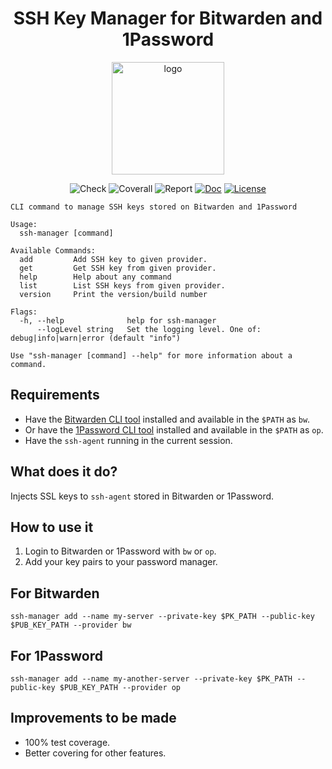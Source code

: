 <h1 align="center">
SSH Key Manager for Bitwarden and 1Password
</h1>

<p align="center">
  <a href="https://ssh-manager.omegion.dev" target="_blank">
    <img width="180" src="https://ssh-manager.omegion.dev/img/logo.png" alt="logo">
  </a>
</p>

<p align="center">
    <img src="https://img.shields.io/github/workflow/status/omegion/ssh-manager/Code%20Check" alt="Check"></a>
    <img src="https://coveralls.io/repos/github/omegion/ssh-manager/badge.svg?branch=master" alt="Coverall"></a>
    <img src="https://goreportcard.com/badge/github.com/omegion/ssh-manager" alt="Report"></a>
    <a href="http://pkg.go.dev/github.com/omegion/ssh-manager"><img src="https://img.shields.io/badge/pkg.go.dev-doc-blue" alt="Doc"></a>
    <a href="https://github.com/omegion/ssh-manager/blob/master/LICENSE"><img src="https://img.shields.io/github/license/omegion/ssh-manager" alt="License"></a>
</p>

```shell
CLI command to manage SSH keys stored on Bitwarden and 1Password

Usage:
  ssh-manager [command]

Available Commands:
  add         Add SSH key to given provider.
  get         Get SSH key from given provider.
  help        Help about any command
  list        List SSH keys from given provider.
  version     Print the version/build number

Flags:
  -h, --help              help for ssh-manager
      --logLevel string   Set the logging level. One of: debug|info|warn|error (default "info")

Use "ssh-manager [command] --help" for more information about a command.

```

## Requirements

* Have the [Bitwarden CLI tool](https://github.com/bitwarden/cli) installed and available in the `$PATH` as `bw`.
* Or have the [1Password CLI tool](https://1password.com/downloads/command-line/) installed and available in the `$PATH`
  as `op`.
* Have the `ssh-agent` running in the current session.

## What does it do?

Injects SSL keys to `ssh-agent` stored in Bitwarden or 1Password.

## How to use it

1. Login to Bitwarden or 1Password with `bw` or `op`.
1. Add your key pairs to your password manager.

For Bitwarden
---

```shell
ssh-manager add --name my-server --private-key $PK_PATH --public-key $PUB_KEY_PATH --provider bw
```

For 1Password
---

```shell
ssh-manager add --name my-another-server --private-key $PK_PATH --public-key $PUB_KEY_PATH --provider op
```

## Improvements to be made

* 100% test coverage.
* Better covering for other features.

